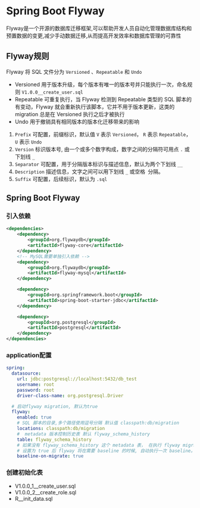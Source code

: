 # Spring Boot Flyway

Flyway是一个开源的数据库迁移框架,可以帮助开发人员自动化管理数据库结构和预置数据的变更,减少手动数据迁移,从而提高开发效率和数据库管理的可靠性

## Flyway规则

Flyway 将 SQL 文件分为 `Versioned` 、`Repeatable` 和 `Undo`

- Versioned 用于版本升级，每个版本有唯一的版本号并只能执行一次，命名规则 `V1.0.0__create_user.sql`
- Repeatable 可重复执行，当 Flyway 检测到 Repeatable 类型的 SQL 脚本的有变动，Flyway 就会重新执行该脚本，它并不用于版本更新，这类的 migration 总是在 Versioned 执行之后才被执行
- Undo 用于撤销具有相同版本的版本化迁移带来的影响

1. `Prefix` 可配置，前缀标识，默认值 `V` 表示 `Versioned`， `R` 表示 `Repeatable`， `U` 表示 `Undo`
2. `Version` 标识版本号, 由一个或多个数字构成，数字之间的分隔符可用点 `.` 或下划线 `_`
3. `Separator` 可配置，用于分隔版本标识与描述信息，默认为两个下划线 `__`
4. `Description` 描述信息，文字之间可以用下划线 `_` 或空格` `分隔。
5. `Suffix` 可配置，后续标识，默认为 `.sql`

## Spring Boot Flyway
### 引入依赖

```xml
<dependencies>
    <dependency>
        <groupId>org.flywaydb</groupId>
        <artifactId>flyway-core</artifactId>
    </dependency>
    <!-- MySQL需要单独引入依赖 -->
    <dependency>
        <groupId>org.flywaydb</groupId>
        <artifactId>flyway-mysql</artifactId>
    </dependency>

    <dependency>
        <groupId>org.springframework.boot</groupId>
        <artifactId>spring-boot-starter-jdbc</artifactId>
    </dependency>

    <dependency>
        <groupId>org.postgresql</groupId>
        <artifactId>postgresql</artifactId>
    </dependency>
</dependencies>
```

### application配置

```yaml
spring:
  datasource:
    url: jdbc:postgresql://localhost:5432/db_test
    username: root
    password: root
    driver-class-name: org.postgresql.Driver

  # 启动flyway migration, 默认为true
  flyway:
    enabled: true
    # SQL 脚本的目录,多个路径使用逗号分隔 默认值 classpath:db/migration
    locations: classpath:db/migration
    #  metadata 版本控制历史表 默认 flyway_schema_history
    table: flyway_schema_history
    # 如果没有 flyway_schema_history 这个 metadata 表， 在执行 flyway migrate 命令之前, 必须先执行 flyway baseline 命令
    # 设置为 true 后 flyway 将在需要 baseline 的时候, 自动执行一次 baseline。
    baseline-on-migrate: true
```

### 创建初始化表

- V1.0.0_1__create_user.sql
- V1.0.0_2__create_role.sql
- R__init_data.sql
